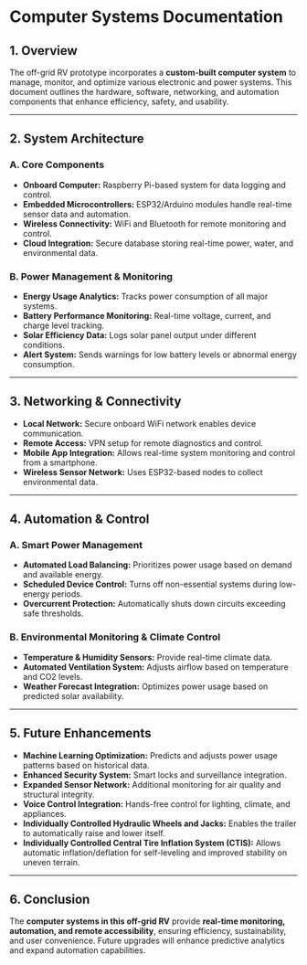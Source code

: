 # **Computer Systems Documentation**

## **1. Overview**
The off-grid RV prototype incorporates a **custom-built computer system** to manage, monitor, and optimize various electronic and power systems. This document outlines the hardware, software, networking, and automation components that enhance efficiency, safety, and usability.

---

## **2. System Architecture**
### **A. Core Components**
- **Onboard Computer:** Raspberry Pi-based system for data logging and control.
- **Embedded Microcontrollers:** ESP32/Arduino modules handle real-time sensor data and automation.
- **Wireless Connectivity:** WiFi and Bluetooth for remote monitoring and control.
- **Cloud Integration:** Secure database storing real-time power, water, and environmental data.

### **B. Power Management & Monitoring**
- **Energy Usage Analytics:** Tracks power consumption of all major systems.
- **Battery Performance Monitoring:** Real-time voltage, current, and charge level tracking.
- **Solar Efficiency Data:** Logs solar panel output under different conditions.
- **Alert System:** Sends warnings for low battery levels or abnormal energy consumption.

---

## **3. Networking & Connectivity**
- **Local Network:** Secure onboard WiFi network enables device communication.
- **Remote Access:** VPN setup for remote diagnostics and control.
- **Mobile App Integration:** Allows real-time system monitoring and control from a smartphone.
- **Wireless Sensor Network:** Uses ESP32-based nodes to collect environmental data.

---

## **4. Automation & Control**
### **A. Smart Power Management**
- **Automated Load Balancing:** Prioritizes power usage based on demand and available energy.
- **Scheduled Device Control:** Turns off non-essential systems during low-energy periods.
- **Overcurrent Protection:** Automatically shuts down circuits exceeding safe thresholds.

### **B. Environmental Monitoring & Climate Control**
- **Temperature & Humidity Sensors:** Provide real-time climate data.
- **Automated Ventilation System:** Adjusts airflow based on temperature and CO2 levels.
- **Weather Forecast Integration:** Optimizes power usage based on predicted solar availability.

---

## **5. Future Enhancements**
- **Machine Learning Optimization:** Predicts and adjusts power usage patterns based on historical data.
- **Enhanced Security System:** Smart locks and surveillance integration.
- **Expanded Sensor Network:** Additional monitoring for air quality and structural integrity.
- **Voice Control Integration:** Hands-free control for lighting, climate, and appliances.
- **Individually Controlled Hydraulic Wheels and Jacks:** Enables the trailer to automatically raise and lower itself.
- **Individually Controlled Central Tire Inflation System (CTIS):** Allows automatic inflation/deflation for self-leveling and improved stability on uneven terrain.

---

## **6. Conclusion**
The **computer systems in this off-grid RV** provide **real-time monitoring, automation, and remote accessibility**, ensuring efficiency, sustainability, and user convenience. Future upgrades will enhance predictive analytics and expand automation capabilities.

